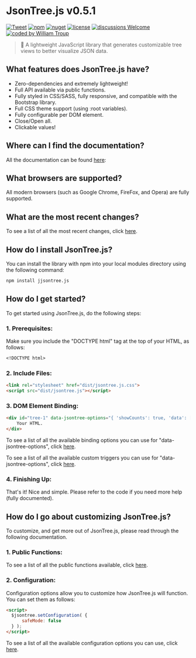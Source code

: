 # JsonTree.js v0.5.1

[![Tweet](https://img.shields.io/twitter/url/http/shields.io.svg?style=social)](https://twitter.com/intent/tweet?text=JsonTree.js%2C%20a%20free%20JavaScript%json%20treeview&url=https://github.com/williamtroup/JsonTree.js&hashtags=javascript,treeview,json)
[![npm](https://img.shields.io/badge/npmjs-v0.5.1-blue)](https://www.npmjs.com/package/jjsontree.js)
[![nuget](https://img.shields.io/badge/nuget-v0.5.1-purple)](https://www.nuget.org/packages/jJsonTree.js/)
[![license](https://img.shields.io/badge/license-MIT-green)](https://github.com/williamtroup/JsonTree.js/blob/main/LICENSE.txt)
[![discussions Welcome](https://img.shields.io/badge/discussions-Welcome-red)](https://github.com/williamtroup/JsonTree.js/discussions)
[![coded by William Troup](https://img.shields.io/badge/coded_by-William_Troup-yellow)](https://william-troup.com/)

> 🔗 A lightweight JavaScript library that generates customizable tree views to better visualize JSON data.


## What features does JsonTree.js have?

- Zero-dependencies and extremely lightweight!
- Full API available via public functions.
- Fully styled in CSS/SASS, fully responsive, and compatible with the Bootstrap library.
- Full CSS theme support (using :root variables).
- Fully configurable per DOM element.
- Close/Open all.
- Clickable values!


## Where can I find the documentation?

All the documentation can be found [here](https://www.william-troup.com/jsontree-js/documentation/index.html):  


## What browsers are supported?

All modern browsers (such as Google Chrome, FireFox, and Opera) are fully supported.


## What are the most recent changes?

To see a list of all the most recent changes, click [here](https://www.william-troup.com/jsontree-js/documentation/recent-changes.html).


## How do I install JsonTree.js?

You can install the library with npm into your local modules directory using the following command:

```markdown
npm install jjsontree.js
```


## How do I get started?

To get started using JsonTree.js, do the following steps:

### 1. Prerequisites:

Make sure you include the "DOCTYPE html" tag at the top of your HTML, as follows:

```markdown
<!DOCTYPE html>
```

### 2. Include Files:

```markdown
<link rel="stylesheet" href="dist/jsontree.js.css">
<script src="dist/jsontree.js"></script>
```

### 3. DOM Element Binding:

```markdown
<div id="tree-1" data-jsontree-options="{ 'showCounts': true, 'data': [ true, false, 5, 10, 'A String' ] }">
    Your HTML.
</div>
```

To see a list of all the available binding options you can use for "data-jsontree-options", click [here](https://www.william-troup.com/jsontree-js/documentation/binding-options.html).

To see a list of all the available custom triggers you can use for "data-jsontree-options", click [here](https://www.william-troup.com/jsontree-js/documentation/binding-options-custom-triggers.html).


### 4. Finishing Up:

That's it! Nice and simple. Please refer to the code if you need more help (fully documented).


## How do I go about customizing JsonTree.js?

To customize, and get more out of JsonTree.js, please read through the following documentation.


### 1. Public Functions:

To see a list of all the public functions available, click [here](https://www.william-troup.com/jsontree-js/documentation/public-functions.html).


### 2. Configuration:

Configuration options allow you to customize how JsonTree.js will function.  You can set them as follows:

```markdown
<script> 
  $jsontree.setConfiguration( {
      safeMode: false
  } );
</script>
```

To see a list of all the available configuration options you can use, click [here](https://www.william-troup.com/jsontree-js/documentation/options.html).